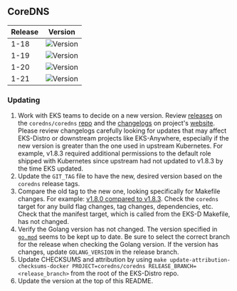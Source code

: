 ## CoreDNS

| Release | Version |
| --- | --- |
| 1-18 | ![Version](https://img.shields.io/badge/version-v1.7.0-blue) |
| 1-19 | ![Version](https://img.shields.io/badge/version-v1.8.0-blue) |
| 1-20 | ![Version](https://img.shields.io/badge/version-v1.8.3-blue) |
| 1-21 | ![Version](https://img.shields.io/badge/version-v1.8.4-blue) |


### Updating

1. Work with EKS teams to decide on a new version. Review 
   [releases](https://github.com/coredns/coredn/releases) on the
   `coredns/coredns` [repo](https://github.com/coredns/coredns) and the 
   [changelogs](https://coredns.io/blog/) on project's
   [website](https://coredns.io/). Please review changelogs carefully looking
   for updates that may affect EKS-Distro or downstream projects like 
   EKS-Anywhere, especially if the new version is greater than the one used in
   upstream Kubernetes. For example, v1.8.3 required additional permissions to 
   the default role shipped with Kubernetes since upstream had not updated to 
   v1.8.3 by the time EKS updated.
2. Update the `GIT_TAG` file to have the new, desired version based on the
   `coredns` release tags.
3. Compare the old tag to the new one, looking specifically for Makefile changes.
   For example:
   [v1.8.0 compared to v1.8.3](https://github.com/coredns/coredns/compare/v1.8.0...v1.8.3). 
   Check the `coredns` target for any build flag changes, tag changes,
   dependencies, etc. Check that the manifest target, which is called from the 
   EKS-D Makefile, has not changed.
4. Verify the Golang version has not changed. The version specified in
   [`go.mod`](https://github.com/coredns/coredns/blob/master/go.mod) seems to be
   kept up to date. Be sure to select the correct branch for the release when 
   checking the Golang version. If the version has changes, update 
   `GOLANG_VERSION` in the release branch.
5. Update CHECKSUMS and attribution by using
   `make update-attribution-checksums-docker PROJECT=coredns/coredns RELEASE_BRANCH=<release_branch>`
   from the root of the EKS-Distro repo.
6. Update the version at the top of this README.
